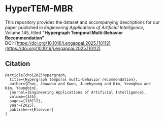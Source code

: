 # HyperTEM-MBR

This repository provides the dataset and accompanying descriptions for our paper published in *Engineering Applications of Artificial Intelligence*, Volume 145, titled **"Hypergraph Temporal Multi-Behavior Recommendation"**.  
DOI: [https://doi.org/10.1016/j.engappai.2025.110112](https://doi.org/10.1016/j.engappai.2025.110112)


## Citation
```
@article{choi2025hypergraph,
  title={Hypergraph temporal multi-behavior recommendation},
  author={Choi, Jooweon and Kwon, Junehyoung and Kim, Yeonghwa and Kim, Youngbin},
  journal={Engineering Applications of Artificial Intelligence},
  volume={145},
  pages={110112},
  year={2025},
  publisher={Elsevier}
}
```
